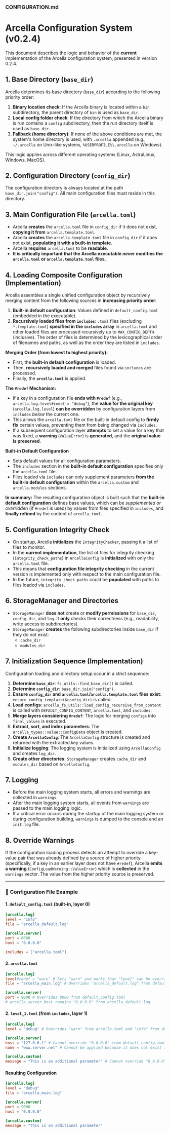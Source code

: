 ### **CONFIGURATION.md**

# Arcella Configuration System (v0.2.4)

This document describes the logic and behavior of the **current** implementation of the Arcella configuration system, presented in version 0.2.4.

## 1. Base Directory (`base_dir`)

Arcella determines its base directory (`base_dir`) according to the following priority order:

1.  **Binary location check**: If the Arcella binary is located within a `bin` subdirectory, the parent directory of `bin` is used as `base_dir`.
2.  **Local config folder check**: If the directory from which the Arcella binary is run contains a `config` subdirectory, then the run directory itself is used as `base_dir`.
3.  **Fallback (home directory)**: If none of the above conditions are met, the system's home directory is used, with `.arcella` appended (e.g., `~/.arcella` on Unix-like systems, `%USERPROFILE%\.arcella` on Windows).

This logic applies across different operating systems (Linux, AstraLinux, Windows, MacOS).

## 2. Configuration Directory (`config_dir`)

The configuration directory is always located at the path `base_dir.join("config")`. All main configuration files must reside in this directory.

## 3. Main Configuration File (`arcella.toml`)

-   Arcella **creates** the `arcella.toml` file in `config_dir` if it does not exist, **copying it from** `arcella.template.toml`.
-   Arcella **creates** the `arcella.template.toml` file in `config_dir` if it does not exist, **populating it with a built-in template**.
-   Arcella **requires** `arcella.toml` to be **readable**.
-   **It is critically important that the Arcella executable *never* modifies the `arcella.toml` or `arcella.template.toml` files.**

## 4. Loading Composite Configuration (Implementation)

Arcella assembles a single unified configuration object by recursively merging content from the following sources in **increasing priority order**:

1.  **Built-in default configuration**: Values defined in `default_config.toml` (embedded in the executable).
2.  **Recursively loaded files from `includes`**: `.toml` files (excluding `*.template.toml`) **specified in the `includes` array** in `arcella.toml` and other loaded files are processed recursively up to `MAX_CONFIG_DEPTH` (inclusive). The order of files is determined by the lexicographical order of filenames and paths, as well as the order they are listed in `includes`.

**Merging Order (from lowest to highest priority):**
-   First, the **built-in default configuration** is loaded.
-   Then, **recursively loaded and merged** files found via `includes` are processed.
-   Finally, the **`arcella.toml`** is applied.

**The `#redef` Mechanism:**
-   If a key in a configuration file **ends with `#redef`** (e.g., `arcella.log.level#redef = "debug"`), the **value for the original key** (`arcella.log.level`) **can be overridden** by configuration layers from `includes` *below* the current one.
-   This allows the `arcella.toml` file or the built-in default config to **firmly fix** certain values, preventing them from being changed via `includes`.
-   If a subsequent configuration layer **attempts** to set a value for a key that was fixed, a **warning** (`ValueError`) is **generated**, and the **original value is preserved**.

**Built-in Default Configuration**
-   Sets default values for all configuration parameters.
-   The `includes` section in the **built-in default configuration** specifies only the `arcella.toml` file.
-   Files loaded via `includes` can only supplement parameters **from the built-in default configuration** within the `arcella.custom` and `arcella.modules` sections.

**In summary:** The resulting configuration object is built such that the **built-in default configuration** defines base values, which can be *supplemented or overridden* (if `#redef` is used) by values from files specified in `includes`, and **finally refined** by the content of `arcella.toml`.

## 5. Configuration Integrity Check

-   On startup, Arcella **initializes** the `IntegrityChecker`, passing it a list of files to monitor.
-   In the **current implementation**, the list of files for integrity checking (`integrity_check_paths`) in `ArcellaConfig` is **initialized** with only the `arcella.toml` file.
-   This means that **configuration file integrity checking** in the current version is implemented only with respect to the main configuration file.
-   In the future, `integrity_check_paths` could be **populated** with paths to files loaded via `includes`.

## 6. StorageManager and Directories

-   `StorageManager` **does not** create or **modify permissions** for `base_dir`, `config_dir`, and `log`. It **only** checks their correctness (e.g., readability, write access to subdirectories).
-   `StorageManager` **creates** the following subdirectories inside `base_dir` if they do not exist:
    -   `cache_dir`
    -   `modules_dir`

## 7. Initialization Sequence (Implementation)

Configuration loading and directory setup occur in a strict sequence:

1.  **Determine `base_dir`**: `fs_utils::find_base_dir()` is called.
2.  **Determine `config_dir`**: `base_dir.join("config")`.
3.  **Ensure `config_dir` and `arcella.toml`/`arcella.template.toml` files exist**: `ensure_config_template(&config_dir)` is called.
4.  **Load configs**: `arcella_fs_utils::load_config_recursive_from_content` is called with `DEFAULT_CONFIG_CONTENT`, `arcella.toml`, and `includes`.
5.  **Merge layers considering `#redef`**: The logic for merging `configs` into `final_values` is executed.
6.  **Extract, sort, and index parameters**: The `arcella_types::value::ConfigData` object is created.
7.  **Create `ArcellaConfig`**: The `ArcellaConfig` structure is created and returned with the extracted key values.
8.  **Initialize logging**: The logging system is initialized using `ArcellaConfig` and creates `log_dir`.
9.  **Create other directories**: `StorageManager` creates `cache_dir` and `modules_dir` based on `ArcellaConfig`.

## 7. Logging

-   Before the main logging system starts, all errors and warnings are collected in `warnings`.
-   After the main logging system starts, all events from `warnings` are passed to the main logging logic.
-   If a critical error occurs during the startup of the main logging system or during configuration building, `warnings` is dumped to the console and an `init.log` file.

## 8. Override Warnings

If the configuration loading process detects an attempt to override a key-value pair that was already defined by a source of higher priority (specifically, if a key in an earlier layer does not have `#redef`), Arcella **emits a warning** (`ConfigLoadWarning::ValueError`) which is **collected** in the `warnings` vector. The value from the higher priority source is preserved.

---

### 📄 **Configuration File Example**

#### 1. `default_config.toml` (built-in, layer 0)

```toml
[arcella.log]
level = "info"
file = "arcella_default.log"

[arcella.server]
port = 8080
host = "0.0.0.0"

includes = ["arcella.toml"]
```

#### 2. `arcella.toml`

```toml
[arcella.log]
level#redef = "warn" # Sets "warn" and marks that "level" can be overridden
file = "arcella_main.log" # Overrides "arcella_default.log" from default_config.toml

[arcella.server]
port = 9000 # Overrides 8080 from default_config.toml
# arcella.server.host remains "0.0.0.0" from arcella_default.log
```

#### 2. `level_1.toml` (from `includes`, layer 1)

```toml
[arcella.log]
level = "debug" # Overrides "warn" from arcella.toml and "info" from default_config.toml

[arcella.server]
host = "127.0.0.1" # Cannot override "0.0.0.0" from default_config.toml because `arcella.toml` does not have the #redef key
name = "www.server.net" # Cannot be applied because it does not exist in default_config.toml and is not in the `arcella.custom` or `arcella.modules` sections

[arcella.custom]
message = "This is an additional parameter" # Cannot override "0.0.0.0" from default_config.toml because `arcella.toml` does not have the #redef key
```

#### Resulting Configuration

```toml
[arcella.log]
level = "debug"
file = "arcella_main.log"

[arcella.server]
port = 9000
host = "0.0.0.0"

[arcella.custom]
message = "This is an additional parameter"
```